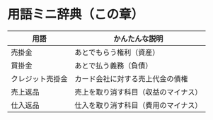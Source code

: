 # 用語ミニ辞典（この章）

| 用語             | かんたんな説明                       |
| ---------------- | ------------------------------------ |
| 売掛金           | あとでもらう権利（資産）             |
| 買掛金           | あとで払う義務（負債）               |
| クレジット売掛金 | カード会社に対する売上代金の債権     |
| 売上返品         | 売上を取り消す科目（収益のマイナス） |
| 仕入返品         | 仕入を取り消す科目（費用のマイナス） |
